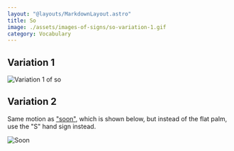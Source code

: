 ```yaml
---
layout: "@layouts/MarkdownLayout.astro"
title: So
image: ./assets/images-of-signs/so-variation-1.gif
category: Vocabulary
---
```


## Variation 1

![Variation 1 of so](@signs/so-variation-1.gif)

## Variation 2

Same motion as ["soon"](./soon),
which is shown below,
but instead of the flat palm, use the "S" hand sign instead.

![Soon](@signs/soon.gif)
